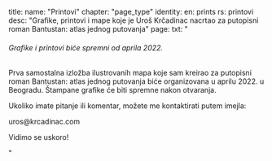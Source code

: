 title: 
    name: "Printovi"
    chapter: "page_type"
identity:
    en: prints
    rs: printovi
desc: "Grafike, printovi i mape koje je Uroš Krčadinac nacrtao za putopisni roman Bantustan: atlas jednog putovanja"
page:
    txt: "<h6>Grafike i printovi biće spremni od aprila 2022.</h6>
<p>Prva samostalna izložba ilustrovanih mapa koje sam kreirao za putopisni roman Bantustan: atlas jednog putovanja biće organizovana u aprilu 2022. u Beogradu. Štampane grafike će biti spremne nakon otvaranja.</p>
<p>Ukoliko imate pitanje ili komentar, možete me kontaktirati putem imejla:</p>
<p class='email'>uros@krcadinac.com</p>
<p>Vidimo se uskoro!</p>"